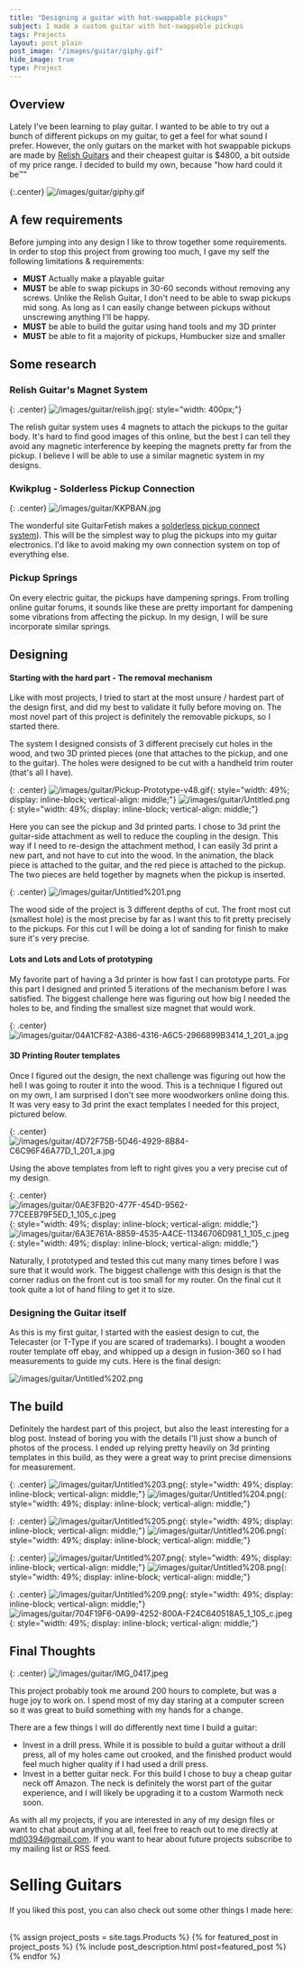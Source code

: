 ```yaml
---
title: "Designing a guitar with hot-swappable pickups"
subject: I made a custom guitar with hot-swappable pickups
tags: Projects
layout: post_plain
post_image: "/images/guitar/giphy.gif"
hide_image: true
type: Project
---
```


## Overview

Lately I've been learning to play guitar. I wanted to be able to try out a bunch of different pickups on my guitar, to get a feel for what sound I prefer. However, the only guitars on the market with hot swappable pickups are made by [Relish Guitars](https://relish.swiss/) and their cheapest guitar is $4800, a bit outside of my price range. I decided to build my own, because \"how hard could it be™\"

{:.center}
![/images/guitar/giphy.gif](/images/guitar/giphy.gif)

## A few requirements

Before jumping into any design I like to throw together some requirements. In order to stop this project from growing too much, I gave my self the following limitations & requirements:

- **MUST** Actually make a playable guitar
- **MUST** be able to swap pickups in 30-60 seconds without removing any screws. Unlike the Relish Guitar, I don't need to be able to swap pickups mid song. As long as I can easily change between pickups without unscrewing anything I'll be happy.
- **MUST** be able to build the guitar using hand tools and my 3D printer
- **MUST** be able to fit a majority of pickups, Humbucker size and smaller

## Some research

### Relish Guitar's Magnet System

{: .center}
![/images/guitar/relish.jpg](/images/guitar/relish.jpg){: style="width: 400px;"}

The relish guitar system uses 4 magnets to attach the pickups to the guitar body. It's hard to find good images of this online, but the best I can tell they avoid any magnetic interference by keeping the magnets pretty far from the pickup. I believe I will be able to use a similar magnetic system in my designs.

### Kwikplug - Solderless Pickup Connection

{: .center}
![/images/guitar/KKPBAN.jpg](/images/guitar/KKPBAN.jpg)

The wonderful site GuitarFetish makes a [solderless pickup connect system]([https://www.guitarfetish.com/Introducing-the-Kwikplug-Quick-Change-Pickup-System_c_636.html)). This will be the simplest way to plug the pickups into my guitar electronics. I'd like to avoid making my own connection system on top of everything else.

### Pickup Springs

On every electric guitar, the pickups have dampening springs. From trolling online guitar forums, it sounds like these are pretty important for dampening some vibrations from affecting the pickup. In my design, I will be sure incorporate similar springs.

## Designing

#### Starting with the hard part - The removal mechanism

Like with most projects, I tried to start at the most unsure / hardest part of the design first, and did my best to validate it fully before moving on. The most novel part of this project is definitely the removable pickups, so I started there.

The system I designed consists of 3 different precisely cut holes in the wood, and two 3D printed pieces (one that attaches to the pickup, and one to the guitar). The holes were designed to be cut with a handheld trim router (that's all I have).

{: .center}
![/images/guitar/Pickup-Prototype-v48.gif](/images/guitar/Pickup-Prototype-v48.gif){: style="width: 49%; display: inline-block; vertical-align: middle;"}
![/images/guitar/Untitled.png](/images/guitar/Untitled.png){: style="width: 49%; display: inline-block; vertical-align: middle;"}

Here you can see the pickup and 3d printed parts. I chose to 3d print the guitar-side attachment as well to reduce the coupling in the design. This way if I need to re-design the attachment method, I can easily 3d print a new part, and not have to cut into the wood. In the animation, the black piece is attached to the guitar, and the red piece is attached to the pickup. The two pieces are held together by magnets when the pickup is inserted.

{: .center}
![/images/guitar/Untitled%201.png](/images/guitar/Untitled%201.png)

The wood side of the project is 3 different depths of cut. The front most cut (smallest hole) is the most precise by far as I want this to fit pretty precisely to the pickups. For this cut I will be doing a lot of sanding for finish to make sure it's very precise.

#### Lots and Lots and Lots of prototyping

My favorite part of having a 3d printer is how fast I can prototype parts. For this part I designed and printed 5 iterations of the mechanism before I was satisfied. The biggest challenge here was figuring out how big I needed the holes to be, and finding the smallest size magnet that would work.

{: .center}
![/images/guitar/04A1CF82-A386-4316-A6C5-2966899B3414_1_201_a.jpg](/images/guitar/04A1CF82-A386-4316-A6C5-2966899B3414_1_201_a.jpg)

#### 3D Printing Router templates

Once I figured out the design, the next challenge was figuring out how the hell I was going to router it into the wood. This is a technique I figured out on my own, I am surprised I don't see more woodworkers online doing this. It was very easy to 3d print the exact templates I needed for this project, pictured below.

{: .center}
![/images/guitar/4D72F75B-5D46-4929-8B84-C6C96F46A77D_1_201_a.jpg](/images/guitar/4D72F75B-5D46-4929-8B84-C6C96F46A77D_1_201_a.jpg)

Using the above templates from left to right gives you a very precise cut of my design.

{: .center}
![/images/guitar/0AE3FB20-477F-454D-9562-77CEEB79F5ED_1_105_c.jpeg](/images/guitar/0AE3FB20-477F-454D-9562-77CEEB79F5ED_1_105_c.jpeg){: style="width: 49%; display: inline-block; vertical-align: middle;"}
![/images/guitar/6A3E761A-8859-4535-A4CE-11346706D981_1_105_c.jpeg](/images/guitar/6A3E761A-8859-4535-A4CE-11346706D981_1_105_c.jpeg){: style="width: 49%; display: inline-block; vertical-align: middle;"}

Naturally, I prototyped and tested this cut many many times before I was sure that it would work. The biggest challenge with this design is that the corner radius on the front cut is too small for my router. On the final cut it took quite a lot of hand filing to get it to size.

### Designing the Guitar itself

As this is my first guitar, I started with the easiest design to cut, the Telecaster (or T-Type if you are scared of trademarks). I bought a wooden router template off ebay, and whipped up a design in fusion-360 so I had measurements to guide my cuts. Here is the final design:

![/images/guitar/Untitled%202.png](/images/guitar/Untitled%202.png)

## The build

Definitely the hardest part of this project, but also the least interesting for a blog post. Instead of boring you with the details I'll just show a bunch of photos of the process. I ended up relying pretty heavily on 3d printing templates in this build, as they were a great way to print precise dimensions for measurement.

{: .center}
![/images/guitar/Untitled%203.png](/images/guitar/Untitled%203.png){: style="width: 49%; display: inline-block; vertical-align: middle;"}
![/images/guitar/Untitled%204.png](/images/guitar/Untitled%204.png){: style="width: 49%; display: inline-block; vertical-align: middle;"}

{: .center}
![/images/guitar/Untitled%205.png](/images/guitar/Untitled%205.png){: style="width: 49%; display: inline-block; vertical-align: middle;"}
![/images/guitar/Untitled%206.png](/images/guitar/Untitled%206.png){: style="width: 49%; display: inline-block; vertical-align: middle;"}

{: .center}
![/images/guitar/Untitled%207.png](/images/guitar/Untitled%207.png){: style="width: 49%; display: inline-block; vertical-align: middle;"}
![/images/guitar/Untitled%208.png](/images/guitar/Untitled%208.png){: style="width: 49%; display: inline-block; vertical-align: middle;"}

{: .center}
![/images/guitar/Untitled%209.png](/images/guitar/Untitled%209.png){: style="width: 49%; display: inline-block; vertical-align: middle;"}
![/images/guitar/704F19F6-0A99-4252-800A-F24C640518A5_1_105_c.jpeg](/images/guitar/704F19F6-0A99-4252-800A-F24C640518A5_1_105_c.jpeg){: style="width: 49%; display: inline-block; vertical-align: middle;"}

## Final Thoughts

{: .center}
![/images/guitar/IMG_0417.jpeg](/images/guitar/IMG_0417.jpeg)

This project probably took me around 200 hours to complete, but was a huge joy to work on. I spend most of my day staring at a computer screen so it was great to build something with my hands for a change.

There are a few things I will do differently next time I build a guitar:

- Invest in a drill press. While it is possible to build a guitar without a drill press, all of my holes came out crooked, and the finished product would feel much higher quality if I had used a drill press.
- Invest in a better guitar neck. For this build I chose to buy a cheap guitar neck off Amazon. The neck is definitely the worst part of the guitar experience, and I will likely be upgrading it to a custom Warmoth neck soon.

As with all my projects, if you are interested in any of my design files or want to chat about anything at all, feel free to reach out to me directly at mdl0394@gmail.com. If you want to hear about future projects subscribe to my mailing list or RSS feed.

<style>

</style>

<div id="guitar-buy-one">

<h1>Selling Guitars</h1>


</div>

If you liked this post, you can also check out some other things I made here:
<br/><br/>

{% assign project_posts = site.tags.Products %}
{% for featured_post in project_posts %}
{% include post_description.html post=featured_post %}
{% endfor %}
